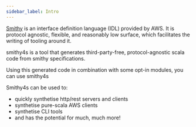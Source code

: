 ```yaml
---
sidebar_label: Intro
---
```


[Smithy](https://awslabs.github.io/smithy/) is an interface definition language (IDL) provided by AWS. It is protocol agnostic, flexible, and reasonably low surface, which facilitates the writing of tooling around it.

smithy4s is a tool that generates third-party-free, protocol-agnostic scala code from smithy specifications.


Using this generated code in combination with some opt-in modules, you can use smithy4s

Smithy4s can be used to:
* quickly synthetise http/rest servers and clients
* synthetise pure-scala AWS clients
* synthetise CLI tools
* and has the potential for much, much more!

